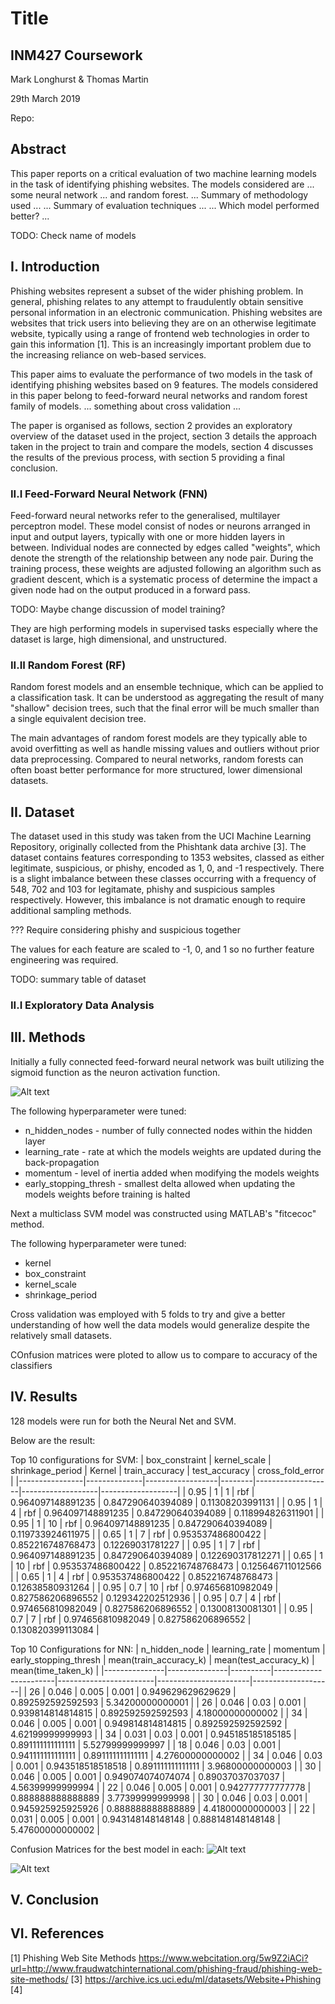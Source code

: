 # Title
## INM427 Coursework

Mark Longhurst & Thomas Martin

29th March 2019

Repo: 

## Abstract

This paper reports on a critical evaluation of two machine learning models in the task of identifying phishing websites. The models considered are ... some neural network ... and random forest. ... Summary of methodology used ... ... Summary of evaluation techniques ... ... Which model performed better? ... 

TODO: Check name of models

## I. Introduction

Phishing websites represent a subset of the wider phishing problem. In general, phishing relates to any attempt to fraudulently obtain sensitive personal information in an electronic communication. Phishing websites are websites that trick users into believing they are on an otherwise legitimate website, typically using a range of frontend web technologies in order to gain this information [1]. This is an increasingly important problem due to the increasing reliance on web-based services.

This paper aims to evaluate the performance of two models in the task of identifying phishing websites based on 9 features. The models considered in this paper belong to feed-forward neural networks and random forest family of models. ... something about cross validation ... 

The paper is organised as follows, section 2 provides an exploratory overview of the dataset used in the project, section 3 details the approach taken in the project to train and compare the models, section 4 discusses the results of the previous process, with section 5 providing a final conclusion.

### II.I Feed-Forward Neural Network (FNN)

Feed-forward neural networks refer to the generalised, multilayer perceptron model. These model consist of nodes or neurons arranged in input and output layers, typically with one or more hidden layers in between. Individual nodes are connected by edges called "weights", which denote the strength of the relationship between any node pair. During the training process, these weights are adjusted following an algorithm such as gradient descent, which is a systematic process of determine the impact a given node had on the output produced in a forward pass.

TODO: Maybe change discussion of model training?

They are high performing models in supervised tasks especially where the dataset is large, high dimensional, and unstructured.

### II.II Random Forest (RF)

Random forest models and an ensemble technique, which can be applied to a classification task. It can be understood as aggregating the result of many "shallow" decision trees, such that the final error will be much smaller than a single equivalent decision tree.

The main advantages of random forest models are they typically able to avoid overfitting as well as handle missing values and outliers without prior data preprocessing. Compared to neural networks, random forests can often boast better performance for more structured, lower dimensional datasets.

## II. Dataset

The dataset used in this study was taken from the UCI Machine Learning Repository, originally collected from the Phishtank data archive [3]. The dataset contains features corresponding to 1353 websites, classed as either legitimate, suspicious, or phishy, encoded as 1, 0, and -1 respectively. There is a slight imbalance between these classes occurring with a frequency of 548, 702 and 103 for legitamate, phishy and suspicious samples respectively. However, this imbalance is not dramatic enough to require additional sampling methods.

??? Require considering phishy and suspicious together

The values for each feature are scaled to -1, 0, and 1 so no further feature engineering was required.

TODO: summary table of dataset

### II.I Exploratory Data Analysis

## III. Methods

Initially a fully connected feed-forward neural network was built utilizing the sigmoid function as the neuron activation function. 

![Alt text](./diagrams/Feed-Forward-Diagram.png?raw=true "Feed Forward Neural Network")

The following hyperparameter were tuned:
* n_hidden_nodes - number of fully connected nodes within the hidden layer
* learning_rate - rate at which the models weights are updated during the back-propagation
* momentum - level of inertia added when modifying the models weights
* early_stopping_thresh - smallest delta allowed when updating the models weights before training is halted


Next a multiclass SVM model was constructed using MATLAB's "fitcecoc" method. 

The following hyperparameter were tuned:
* kernel
* box_constraint
* kernel_scale
* shrinkage_period


Cross validation was employed with 5 folds to try and give a better understanding of how well the data models would generalize despite the relatively small datasets.

COnfusion matrices were ploted to allow us to compare to accuracy of the classifiers
## IV. Results
128 models were run for both the Neural Net and SVM.

Below are the result:

Top 10 configurations for SVM:
| box_constraint | kernel_scale | shrinkage_period | Kernel | train_accuracy    | test_accuracy     | cross_fold_error  | 
|----------------|--------------|------------------|--------|-------------------|-------------------|-------------------| 
| 0.95           | 1            | 1                | rbf    | 0.964097148891235 | 0.847290640394089 | 0.11308203991131  | 
| 0.95           | 1            | 4                | rbf    | 0.964097148891235 | 0.847290640394089 | 0.118994826311901 | 
| 0.95           | 1            | 10               | rbf    | 0.964097148891235 | 0.847290640394089 | 0.119733924611975 | 
| 0.65           | 1            | 7                | rbf    | 0.953537486800422 | 0.852216748768473 | 0.12269031781227  | 
| 0.95           | 1            | 7                | rbf    | 0.964097148891235 | 0.847290640394089 | 0.122690317812271 | 
| 0.65           | 1            | 10               | rbf    | 0.953537486800422 | 0.852216748768473 | 0.125646711012566 | 
| 0.65           | 1            | 4                | rbf    | 0.953537486800422 | 0.852216748768473 | 0.12638580931264  | 
| 0.95           | 0.7          | 10               | rbf    | 0.974656810982049 | 0.827586206896552 | 0.129342202512936 | 
| 0.95           | 0.7          | 4                | rbf    | 0.974656810982049 | 0.827586206896552 | 0.13008130081301  | 
| 0.95           | 0.7          | 7                | rbf    | 0.974656810982049 | 0.827586206896552 | 0.130820399113084 | 

Top 10 Configurations for NN:
| n_hidden_node | learning_rate | momentum | early_stopping_thresh | mean(train_accuracy_k) | mean(test_accuracy_k) | mean(time_taken_k) | 
|---------------|---------------|----------|-----------------------|------------------------|-----------------------|--------------------| 
| 26            | 0.046         | 0.005    | 0.001                 | 0.949629629629629      | 0.892592592592593     | 5.34200000000001   | 
| 26            | 0.046         | 0.03     | 0.001                 | 0.939814814814815      | 0.892592592592593     | 4.18000000000002   | 
| 34            | 0.046         | 0.005    | 0.001                 | 0.949814814814815      | 0.892592592592592     | 4.62199999999993   | 
| 34            | 0.031         | 0.03     | 0.001                 | 0.945185185185185      | 0.891111111111111     | 5.52799999999997   | 
| 18            | 0.046         | 0.03     | 0.001                 | 0.941111111111111      | 0.891111111111111     | 4.27600000000002   | 
| 34            | 0.046         | 0.03     | 0.001                 | 0.943518518518518      | 0.891111111111111     | 3.96800000000003   | 
| 30            | 0.046         | 0.005    | 0.001                 | 0.949074074074074      | 0.89037037037037      | 4.56399999999994   | 
| 22            | 0.046         | 0.005    | 0.001                 | 0.942777777777778      | 0.888888888888889     | 3.77399999999998   | 
| 30            | 0.046         | 0.03     | 0.001                 | 0.945925925925926      | 0.888888888888889     | 4.41800000000003   | 
| 22            | 0.031         | 0.005    | 0.001                 | 0.943148148148148      | 0.888148148148148     | 5.47600000000002   | 

Confusion Matrices for the best model in each:
![Alt text](../Custom-NN/best_NN_kfold_test_confusion_compare_this.png?raw=true "5-fold confusion matrix for Best Neural Net Model")

![Alt text](../Custom-SVM/best_SVM_kfold_test_confusion_compare_this.png?raw=true "5-fold confusion matrix for Best SVM Model")

## V. Conclusion

## VI. References

[1] Phishing Web Site Methods https://www.webcitation.org/5w9Z2iACi?url=http://www.fraudwatchinternational.com/phishing-fraud/phishing-web-site-methods/
[3] https://archive.ics.uci.edu/ml/datasets/Website+Phishing
[4] 
